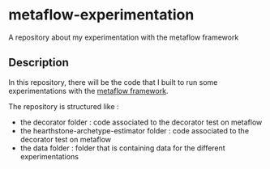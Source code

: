 # metaflow-experimentation
A repository about my experimentation with the metaflow framework

## Description
 In this repository, there will be the code that I built to run some experimentations with the [metaflow framework](https://docs.metaflow.org/).

 The repository is structured like :
 * the decorator folder : code associated to the decorator test on metaflow
 * the hearthstone-archetype-estimator folder : code associated to the decorator test on metaflow
 * the data folder : folder that is containing data for the different experimentations

 


